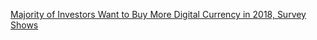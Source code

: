 [Majority of Investors Want to Buy More Digital Currency in 2018, Survey Shows](https://cointelegraph.com/news/majority-of-investors-want-to-buy-more-digital-currency-in-2018-survey-shows)